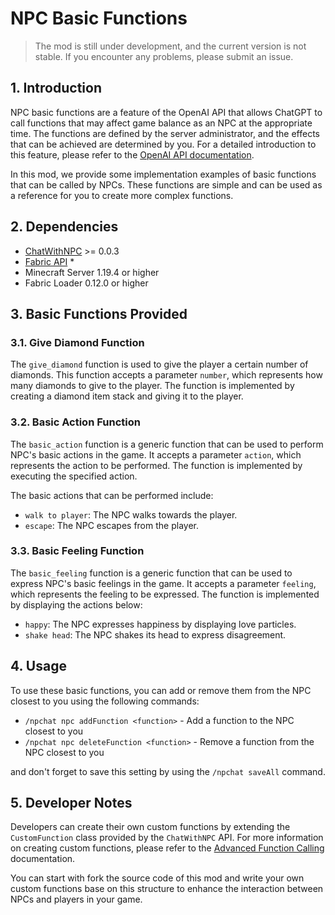# NPC Basic Functions

> The mod is still under development, and the current version is not stable. If you encounter any problems, please submit an issue.

## 1. Introduction

NPC basic functions are a feature of the OpenAI API that allows ChatGPT to call functions that may affect game balance as an NPC at the appropriate time. The functions are defined by the server administrator, and the effects that can be achieved are determined by you. For a detailed introduction to this feature, please refer to the [OpenAI API documentation](https://beta.openai.com/docs/api-reference/function-calls/create-function-call).

In this mod, we provide some implementation examples of basic functions that can be called by NPCs. These functions are simple and can be used as a reference for you to create more complex functions.

## 2. Dependencies

- [ChatWithNPC](https://npchat.jackdaw.wdr.im/) >= 0.0.3
- [Fabric API](https://www.curseforge.com/minecraft/mc-mods/fabric-api) *
- Minecraft Server 1.19.4 or higher
- Fabric Loader 0.12.0 or higher

## 3. Basic Functions Provided

### 3.1. Give Diamond Function

The `give_diamond` function is used to give the player a certain number of diamonds. This function accepts a parameter `number`, which represents how many diamonds to give to the player. The function is implemented by creating a diamond item stack and giving it to the player.

### 3.2. Basic Action Function

The `basic_action` function is a generic function that can be used to perform NPC's basic actions in the game. It accepts a parameter `action`, which represents the action to be performed. The function is implemented by executing the specified action.

The basic actions that can be performed include:

- `walk to player`: The NPC walks towards the player.
- `escape`: The NPC escapes from the player.

### 3.3. Basic Feeling Function

The `basic_feeling` function is a generic function that can be used to express NPC's basic feelings in the game. It accepts a parameter `feeling`, which represents the feeling to be expressed. The function is implemented by displaying the actions below:

- `happy`: The NPC expresses happiness by displaying love particles.
- `shake head`: The NPC shakes its head to express disagreement.

## 4. Usage

To use these basic functions, you can add or remove them from the NPC closest to you using the following commands:

- `/npchat npc addFunction <function>` - Add a function to the NPC closest to you
- `/npchat npc deleteFunction <function>` - Remove a function from the NPC closest to you

and don't forget to save this setting by using the `/npchat saveAll` command.

## 5. Developer Notes

Developers can create their own custom functions by extending the `CustomFunction` class provided by the `ChatWithNPC` API. For more information on creating custom functions, please refer to the [Advanced Function Calling](https://npchat.jackdaw.wdr.im/docs/Advanced.html) documentation.

You can start with fork the source code of this mod and write your own custom functions base on this structure to enhance the interaction between NPCs and players in your game.

